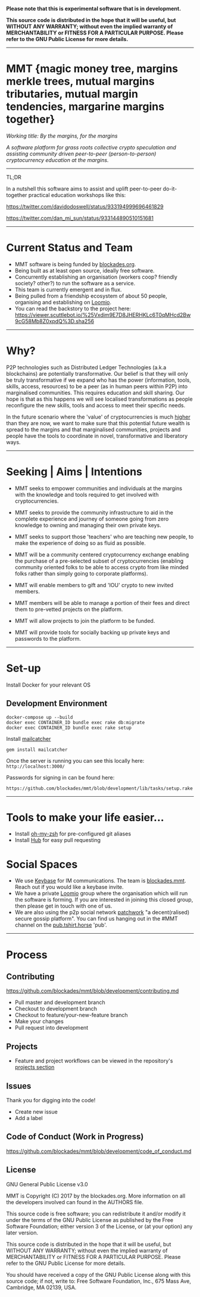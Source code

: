 **Please note that this is experimental software that is in development.**

**This source code is distributed in the hope that it will be useful, but WITHOUT ANY WARRANTY; without even the implied warranty of MERCHANTABILITY or FITNESS FOR A PARTICULAR PURPOSE. Please refer to the GNU Public License for more details.**

---

# MMT {magic money tree, margins merkle trees, mutual margins tributaries, mutual margin tendencies, margarine margins together}

_Working title: By the margins, for the margins_

*A software platform for grass roots collective crypto speculation and assisting community driven peer-to-peer (person-to-person) cryptocurrency education at the margins.*

---

TL;DR

In a nutshell this software aims to assist and uplift peer-to-peer do-it-together practical education workshops like this:

https://twitter.com/davidodoswell/status/933194999696461829

https://twitter.com/dan_mi_sun/status/933144890510151681

---

# Current Status and Team

- MMT software is being funded by [blockades.org](http://blockades.org/).
- Being built as at least open source, ideally free software.
- Concurrently establishing an organisation (workers coop? friendly society? other?) to run the software as a service.
- This team is currently emergent and in flux.
- Being pulled from a friendship ecosystem of about 50 people, organising and establishing on [Loomio](http://loomio.org/).
- You can read the backstory to the project here: https://viewer.scuttlebot.io/%25Vxdim9E7D8JHERHKLc6T0qMHcd2Bw9cG58Mb8Z0xpdQ%3D.sha256

---

# Why?

P2P technologies such as Distributed Ledger Technologies (a.k.a blockchains) are potentially transformative. Our belief is that they will only be truly transformative if we expand who has the power (information, tools, skills, access, resources) to be a peer (as in human peers within P2P) into  marginalised communities. This requires education and skill sharing. Our hope is that as this happens we will see localised transformations as people reconfigure the new skills, tools and access to meet their specific needs.

In the future scenario where the 'value' of cryptocurrencies is much [higher](https://cointelegraph.com/news/bitcoin-price-might-exceed-1-million-more-millionaires-in-world-than-bitcoins) than they are now, we want to make sure that this potential future wealth is spread to the margins and that marginalised communities, projects and people have the tools to coordinate in novel, transformative and liberatory ways.

---

# Seeking | Aims | Intentions

- MMT seeks to empower communities and individuals at the margins with the knowledge and tools required to get involved with cryptocurrencies.

- MMT seeks to provide the community infrastructure to aid in the complete experience and journey of someone going from zero knowledge to owning and managing their own private keys.

- MMT seeks to support those 'teachers' who are teaching new people, to make the experience of doing so as fluid as possible.  

- MMT will be a community centered cryptocurrency exchange enabling the purchase of a pre-selected subset of cryptocurrencies (enabling community oriented folks to be able to access crypto from like minded folks rather than simply going to corporate platforms).

- MMT will enable members to gift and 'IOU' crypto to new invited members.

- MMT members will be able to manage a portion of their fees and direct them to pre-vetted projects on the platform.

- MMT will allow projects to join the platform to be funded.

- MMT will provide tools for socially backing up private keys and passwords to the platform.

---

# Set-up

Install Docker for your relevant OS

Development Environment
-----------------------

```
docker-compose up --build
docker exec CONTAINER_ID bundle exec rake db:migrate
docker exec CONTAINER_ID bundle exec rake setup
```

Install [mailcatcher](https://mailcatcher.me/)

```
gem install mailcatcher
```

Once the server is running you can see this locally here: `http://localhost:3000/`

Passwords for signing in can be found here:

`https://github.com/blockades/mmt/blob/development/lib/tasks/setup.rake`

---

# Tools to make your life easier...

- Install [oh-my-zsh](https://github.com/robbyrussell/oh-my-zsh) for pre-configured git aliases
- Install [Hub](https://hub.github.com/) for easy pull requesting

# Social Spaces

- We use [Keybase](https://keybase.io/) for IM communications. The team is [blockades.mmt](https://keybase.io/popular-teams#blockades.mmt). Reach out if you would like a keybase invite.
- We have a private [Loomio](http://loomio.org) group where the organisation which will run the software is forming. If you are interested in joining this closed group, then please get in touch with one of us.
- We are also using the p2p social network [patchwork](https://www.scuttlebutt.nz/) "a decent(ralised) secure gossip platform". You can find us hanging out in the #MMT channel on the [pub.tshirt.horse](https://pub.tshirt.horse/) 'pub'.

---

# Process

Contributing
-----------

https://github.com/blockades/mmt/blob/development/contributing.md

- Pull master and development branch
- Checkout to development branch
- Checkout to feature/your-new-feature branch
- Make your changes
- Pull request into development

Projects
-------

- Feature and project workflows can be viewed in the repository's [projects section](https://github.com/blockades/mmt/projects)

Issues
------

Thank you for digging into the code!

- Create new issue
- Add a label

Code of Conduct (Work in Progress)
------

https://github.com/blockades/mmt/blob/development/code_of_conduct.md

License
------

GNU General Public License v3.0

MMT is Copyright (C) 2017 by the blockades.org. More information on all the developers involved can found in the AUTHORS file.

This source code is free software; you can redistribute it and/or modify it under the terms of the GNU Public License as published by the Free Software Foundation; either version 3 of the License, or (at your option) any later version.

This source code is distributed in the hope that it will be useful, but WITHOUT ANY WARRANTY; without even the implied warranty of MERCHANTABILITY or FITNESS FOR A PARTICULAR PURPOSE. Please refer to the GNU Public License for more details.

You should have received a copy of the GNU Public License along with this source code; if not, write to: Free Software Foundation, Inc., 675 Mass Ave, Cambridge, MA 02139, USA.
